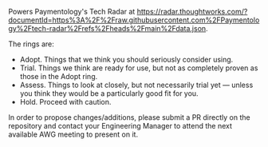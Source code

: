 Powers Paymentology's Tech Radar at https://radar.thoughtworks.com/?documentId=https%3A%2F%2Fraw.githubusercontent.com%2FPaymentology%2Ftech-radar%2Frefs%2Fheads%2Fmain%2Fdata.json.

The rings are:
- Adopt. Things that we think you should seriously consider using.
- Trial. Things we think are ready for use, but not as completely proven as those in the Adopt ring. 
- Assess. Things to look at closely, but not necessarily trial yet — unless you think they would be a particularly good fit for you.
- Hold. Proceed with caution. 

In order to propose changes/additions, please submit a PR directly on the repository and contact your Engineering Manager to attend the next available AWG meeting to present on it.


